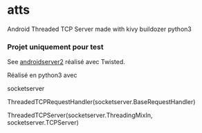 # atts
Android Threaded TCP Server made with kivy buildozer python3

### Projet uniquement pour test
See [androidserver2](https://github.com/sergeLabo/androidserver2)
réalisé avec Twisted.

Réalisé en python3 avec

socketserver

ThreadedTCPRequestHandler(socketserver.BaseRequestHandler)

ThreadedTCPServer(socketserver.ThreadingMixIn, socketserver.TCPServer)
